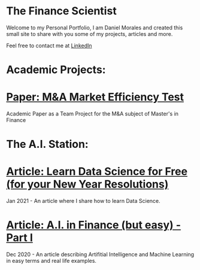 # The Finance Scientist

Welcome to my Personal Portfolio, I am Daniel Morales and created this small site to share with you some of my projects, articles and more.

Feel free to contact me at [LinkedIn](https://www.linkedin.com/in/danielmc21/)


# Academic Projects:
# [Paper: M&A Market Efficiency Test](https://github.com/danielmc21/thefinancescientist/blob/main/M%26A%20Market%20Efficiency%20Paper.pdf)
Academic Paper as a Team Project for the M&A subject of Master's in Finance

# The A.I. Station:
# [Article: Learn Data Science for Free (for your New Year Resolutions)](https://www.linkedin.com/pulse/learn-data-science-free-your-new-year-resolutions-morales-ch%25C3%25A1vez)
Jan 2021 - An article where I share how to learn Data Science.
# [Article: A.I. in Finance (but easy) - Part I](https://www.linkedin.com/pulse/ai-finance-easy-part-i-daniel-morales-chávez/)
Dec 2020 - An article describing Artifitial Intelligence and Machine Learning in easy terms and real life examples. 
